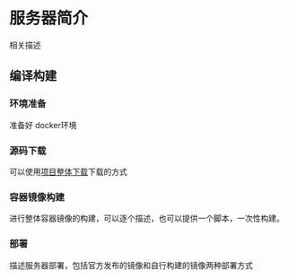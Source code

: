 # 服务器简介

相关描述

## 编译构建

### 环境准备

准备好 docker环境

### 源码下载

可以使用[项目整体下载](xxx)下载的方式

### 容器镜像构建

进行整体容器镜像的构建，可以逐个描述，也可以提供一个脚本，一次性构建。

### 部署

描述服务器部署，包括官方发布的镜像和自行构建的镜像两种部署方式
